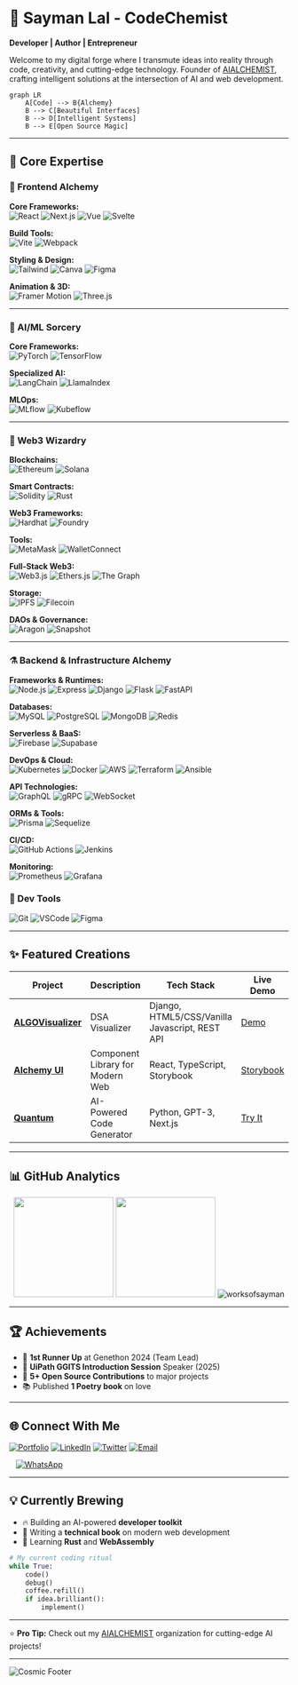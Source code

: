 # **🌟 Sayman Lal - CodeChemist**  
**Developer | Author | Entrepreneur**  

Welcome to my digital forge where I transmute ideas into reality through code, creativity, and cutting-edge technology. Founder of [AIALCHEMIST](https://github.com/aialchemist-org), crafting intelligent solutions at the intersection of AI and web development.

```mermaid
graph LR
    A[Code] --> B{Alchemy}
    B --> C[Beautiful Interfaces]
    B --> D[Intelligent Systems]
    B --> E[Open Source Magic]
```

---

## **🚀 Core Expertise**

### **🧪 Frontend Alchemy**

**Core Frameworks:**  
![React](https://img.shields.io/badge/-React-61DAFB?logo=react&logoColor=black)
![Next.js](https://img.shields.io/badge/-Next.js-000000?logo=next.js&logoColor=white)
![Vue](https://img.shields.io/badge/-Vue-4FC08D?logo=vue.js&logoColor=white)
![Svelte](https://img.shields.io/badge/-Svelte-FF3E00?logo=svelte&logoColor=white)

**Build Tools:**  
![Vite](https://img.shields.io/badge/-Vite-646CFF?logo=vite&logoColor=white)
![Webpack](https://img.shields.io/badge/-Webpack-8DD6F9?logo=webpack&logoColor=black)

**Styling & Design:**  
![Tailwind](https://img.shields.io/badge/-Tailwind-06B6D4?logo=tailwind-css&logoColor=white)
![Canva](https://img.shields.io/badge/-Canva-00C4CC?logo=canva&logoColor=white)
![Figma](https://img.shields.io/badge/-Figma-F24E1E?logo=figma&logoColor=white)

**Animation & 3D:**  
![Framer Motion](https://img.shields.io/badge/-Framer_Motion-0055FF?logo=framer&logoColor=white)
![Three.js](https://img.shields.io/badge/-Three.js-000000?logo=three.js&logoColor=white)

---

### **🔮 AI/ML Sorcery**

**Core Frameworks:**  
![PyTorch](https://img.shields.io/badge/-PyTorch-EE4C2C?logo=pytorch&logoColor=white)
![TensorFlow](https://img.shields.io/badge/-TensorFlow-FF6F00?logo=tensorflow&logoColor=white)

**Specialized AI:**  
![LangChain](https://img.shields.io/badge/-LangChain-00A67D?logo=python&logoColor=white)
![LlamaIndex](https://img.shields.io/badge/-LlamaIndex-412991?logo=python&logoColor=white)

**MLOps:**  
![MLflow](https://img.shields.io/badge/-MLflow-0194E2?logo=mlflow&logoColor=white)
![Kubeflow](https://img.shields.io/badge/-Kubeflow-326CE5?logo=kubernetes&logoColor=white)

---

### **🔗 Web3 Wizardry**

**Blockchains:**  
![Ethereum](https://img.shields.io/badge/-Ethereum-3C3C3D?logo=ethereum&logoColor=white)
![Solana](https://img.shields.io/badge/-Solana-000000?logo=solana&logoColor=white)

**Smart Contracts:**  
![Solidity](https://img.shields.io/badge/-Solidity-363636?logo=solidity&logoColor=white)
![Rust](https://img.shields.io/badge/-Rust-000000?logo=rust&logoColor=white)

**Web3 Frameworks:**  
![Hardhat](https://img.shields.io/badge/-Hardhat-FFF100?logo=ethereum&logoColor=black)
![Foundry](https://img.shields.io/badge/-Foundry-FFA500?logo=ethereum&logoColor=black)

**Tools:**  
![MetaMask](https://img.shields.io/badge/-MetaMask-FF7B00?logo=metamask&logoColor=white)
![WalletConnect](https://img.shields.io/badge/-WalletConnect-3B99FC?logo=walletconnect&logoColor=white)

**Full-Stack Web3:**  
![Web3.js](https://img.shields.io/badge/-Web3.js-F16822?logo=web3.js&logoColor=white)
![Ethers.js](https://img.shields.io/badge/-Ethers.js-3C3C3D?logo=ethereum&logoColor=white)
![The Graph](https://img.shields.io/badge/-The_Graph-171E27?logo=the-graph&logoColor=white)

**Storage:**  
![IPFS](https://img.shields.io/badge/-IPFS-65C2CB?logo=ipfs&logoColor=white)
![Filecoin](https://img.shields.io/badge/-Filecoin-0090FF?logo=filecoin&logoColor=white)

**DAOs & Governance:**  
![Aragon](https://img.shields.io/badge/-Aragon-FF646F?logo=aragon&logoColor=white)
![Snapshot](https://img.shields.io/badge/-Snapshot-000000?logo=snapshot&logoColor=white)

---

### **⚗️ Backend & Infrastructure Alchemy**

**Frameworks & Runtimes:**  
![Node.js](https://img.shields.io/badge/-Node.js-339933?logo=node.js&logoColor=white)
![Express](https://img.shields.io/badge/-Express-000000?logo=express&logoColor=white)
![Django](https://img.shields.io/badge/-Django-092E20?logo=django&logoColor=white)
![Flask](https://img.shields.io/badge/-Flask-000000?logo=flask&logoColor=white)
![FastAPI](https://img.shields.io/badge/-FastAPI-009688?logo=fastapi&logoColor=white)

**Databases:**  
![MySQL](https://img.shields.io/badge/-MySQL-4479A1?logo=mysql&logoColor=white)
![PostgreSQL](https://img.shields.io/badge/-PostgreSQL-4169E1?logo=postgresql&logoColor=white)
![MongoDB](https://img.shields.io/badge/-MongoDB-47A248?logo=mongodb&logoColor=white)
![Redis](https://img.shields.io/badge/-Redis-DC382D?logo=redis&logoColor=white)

**Serverless & BaaS:**  
![Firebase](https://img.shields.io/badge/-Firebase-FFCA28?logo=firebase&logoColor=black)
![Supabase](https://img.shields.io/badge/-Supabase-3ECF8E?logo=supabase&logoColor=white)

**DevOps & Cloud:**  
![Kubernetes](https://img.shields.io/badge/-Kubernetes-326CE5?logo=kubernetes&logoColor=white)
![Docker](https://img.shields.io/badge/-Docker-2496ED?logo=docker&logoColor=white)
![AWS](https://img.shields.io/badge/-AWS-232F3E?logo=amazon-aws&logoColor=white)
![Terraform](https://img.shields.io/badge/-Terraform-7B42BC?logo=terraform&logoColor=white)
![Ansible](https://img.shields.io/badge/-Ansible-EE0000?logo=ansible&logoColor=white)

**API Technologies:**  
![GraphQL](https://img.shields.io/badge/-GraphQL-E10098?logo=graphql&logoColor=white)
![gRPC](https://img.shields.io/badge/-gRPC-4285F4?logo=google&logoColor=white)
![WebSocket](https://img.shields.io/badge/-WebSocket-010101?logo=websocket&logoColor=white)

**ORMs & Tools:**  
![Prisma](https://img.shields.io/badge/-Prisma-2D3748?logo=prisma&logoColor=white)
![Sequelize](https://img.shields.io/badge/-Sequelize-52B0E7?logo=sequelize&logoColor=white)

**CI/CD:**  
![GitHub Actions](https://img.shields.io/badge/-GitHub%20Actions-2088FF?logo=github-actions&logoColor=white)
![Jenkins](https://img.shields.io/badge/-Jenkins-D24939?logo=jenkins&logoColor=white)

**Monitoring:**  
![Prometheus](https://img.shields.io/badge/-Prometheus-E6522C?logo=prometheus&logoColor=white)
![Grafana](https://img.shields.io/badge/-Grafana-F46800?logo=grafana&logoColor=white)

### **🧰 Dev Tools**
![Git](https://img.shields.io/badge/-Git-F05032?logo=git)
![VSCode](https://img.shields.io/badge/-VSCode-007ACC?logo=visual-studio-code)
![Figma](https://img.shields.io/badge/-Figma-F24E1E?logo=figma)

---

## **✨ Featured Creations**
| Project | Description | Tech Stack | Live Demo |
|---------|-------------|------------|----------|
| **[ALGOVisualizer](https://github.com/worksofsayman/algovisualizer)** | DSA Visualizer | Django, HTML5/CSS/Vanilla Javascript, REST API | [Demo](https://algovisualizer.pythonanywhere.com) |
| **[Alchemy UI](https://github.com/worksofsayman/alchemy-ui)** | Component Library for Modern Web | React, TypeScript, Storybook | [Storybook](https://alchemy-ui.vercel.app) |
| **[Quantum](https://github.com/worksofsayman/quantum)** | AI-Powered Code Generator | Python, GPT-3, Next.js | [Try It](https://quantum-ai.vercel.app) |

---

## **📊 GitHub Analytics**
<div align="center">
  <img height="180em" src="https://github-readme-stats.vercel.app/api?username=worksofsayman&show_icons=true&theme=radical&include_all_commits=true&count_private=true"/>
  <img height="180em" src="https://github-readme-stats.vercel.app/api/top-langs/?username=worksofsayman&layout=compact&langs_count=8&theme=nightowl"/>
  <img src="https://github-readme-streak-stats.herokuapp.com/?user=worksofsayman&theme=radical" alt="worksofsayman" />
</div>

---

## **🏆 Achievements**
- 🥈 **1st Runner Up** at Genethon 2024 (Team Lead)
- 🎤 **UiPath GGITS Introduction Session** Speaker (2025)
- 🏅 **5+ Open Source Contributions** to major projects
- 📚 Published **1 Poetry book** on love

---

## **🌐 Connect With Me**
[![Portfolio](https://img.shields.io/badge/-Portfolio-000000?style=for-the-badge&logo=react&logoColor=white)](https://worksofsayman.vercel.app)
[![LinkedIn](https://img.shields.io/badge/-LinkedIn-0A66C2?style=for-the-badge&logo=linkedin)](https://linkedin.com/in/worksofsayman)
[![Twitter](https://img.shields.io/badge/-Twitter-1DA1F2?style=for-the-badge&logo=twitter)](https://twitter.com/worksofsayman)
[![Email](https://img.shields.io/badge/-Gmail-D14836?style=for-the-badge&logo=gmail&logoColor=white)](mailto:businesssayman@gmail.com)

&nbsp;&nbsp;&nbsp;[![WhatsApp](https://img.shields.io/badge/-WhatsApp%20Chat-25D366?style=for-the-badge&logo=whatsapp&logoColor=white)](https://wa.me/+919179387285?text=Hi%20Sayman!%20I%20saw%20your%20GitHub%20profile)

---

## **💡 Currently Brewing**
- 🔥 Building an AI-powered **developer toolkit**
- 📝 Writing a **technical book** on modern web development
- 🌱 Learning **Rust** and **WebAssembly**

```python
# My current coding ritual
while True:
    code()
    debug()
    coffee.refill()
    if idea.brilliant():
        implement()
```

---

⭐ **Pro Tip:** Check out my [AIALCHEMIST](https://aialchemist2025.pythonanywhere.com/) organization for cutting-edge AI projects!

---

![Cosmic Footer](https://capsule-render.vercel.app/api?type=waving&color=gradient&height=200&section=footer&text=Keep%20Coding%20Magic&fontSize=30&fontAlignY=40)
